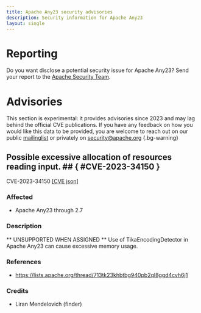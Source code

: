 ```yaml
---
title: Apache Any23 security advisories
description: Security information for Apache Any23
layout: single
---
```


# Reporting

Do you want disclose a potential security issue for Apache Any23? Send your report to the  [Apache Security Team](mailto:security@apache.org).

# Advisories

This section is experimental: it provides advisories since 2023 and may lag behind the official CVE publications. If you have any feedback on how you would like this data to be provided, you are welcome to reach out on our public [mailinglist](/mailinglist) or privately on [security@apache.org](mailto:security@apache.org)
{.bg-warning}

## Possible excessive allocation of resources reading input. ## { #CVE-2023-34150 }

CVE-2023-34150 [\[CVE json\]](./CVE-2023-34150.cve.json)

### Affected

* Apache Any23 through 2.7


### Description

<span style="background-color: rgb(255, 255, 255);">** UNSUPPORTED WHEN ASSIGNED **&nbsp;</span>Use of TikaEncodingDetector in Apache Any23 can cause excessive memory usage.

### References
* https://lists.apache.org/thread/713tk23khbtbg940pb2ql8ggd4cvh6j1


### Credits
* Liran Mendelovich (finder)
